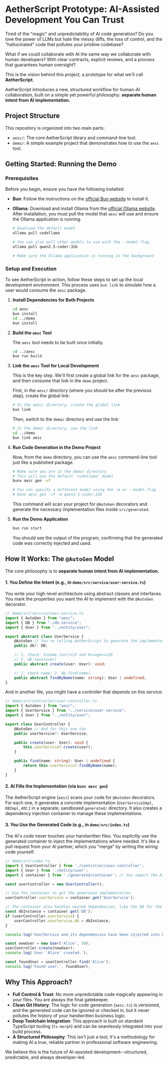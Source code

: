 # AetherScript Prototype: AI-Assisted Development You Can Trust

Tired of the "magic" and unpredictability of AI code generation? Do you love the power of LLMs but hate the messy diffs, the loss of control, and the "hallucinated" code that pollutes your pristine codebase?

What if we could collaborate with AI the same way we collaborate with human developers? With clear contracts, explicit reviews, and a process that guarantees human oversight?

This is the vision behind this project, a prototype for what we'll call **AetherScript**.

AetherScript introduces a new, structured workflow for human-AI collaboration, built on a simple yet powerful philosophy: **separate human intent from AI implementation.**

## Project Structure

This repository is organized into two main parts:

*   `aesc/`: The core AetherScript library and command-line tool.
*   `demo/`: A simple example project that demonstrates how to use the `aesc` tool.

## Getting Started: Running the Demo

### Prerequisites

Before you begin, ensure you have the following installed:

- **Bun**: Follow the instructions on the [official Bun website](https://bun.sh/) to install it.
- **Ollama**: Download and install Ollama from the [official Ollama website](https://ollama.com/download). After installation, you must pull the model that `aesc` will use and ensure the Ollama application is running.

  ```bash
  # Download the default model
  ollama pull codellama

  # You can also pull other models to use with the --model flag
  ollama pull qwen2.5-coder:32b

  # Make sure the Ollama application is running in the background
  ```

### Setup and Execution

To see AetherScript in action, follow these steps to set up the local development environment. This process uses `bun link` to simulate how a user would consume the `aesc` package.

1.  **Install Dependencies for Both Projects**

    ```bash
    cd aesc
    bun install
    cd ../demo
    bun install
    ```

2.  **Build the `aesc` Tool**

    The `aesc` tool needs to be built once initially.

    ```bash
    cd ../aesc
    bun run build
    ```

3.  **Link the `aesc` Tool for Local Development**

    This is the key step. We'll first create a global link for the `aesc` package, and then consume that link in the `demo` project.

    First, in the `aesc/` directory (where you should be after the previous step), create the global link:
    ```bash
    # In the aesc/ directory, create the global link
    bun link
    ```

    Then, switch to the `demo/` directory and use the link:
    ```bash
    # In the demo/ directory, use the link
    cd ../demo
    bun link aesc
    ```

4.  **Run Code Generation in the Demo Project**

    Now, from the `demo` directory, you can use the `aesc` command-line tool just like a published package.

    ```bash
    # Make sure you are in the demo/ directory
    # This will use the default 'codellama' model
    bunx aesc gen -vf

    # You can specify a different model using the -m or --model flag
    # bunx aesc gen -vf -m qwen2.5-coder:32b
    ```

    This command will scan your project for `@AutoGen` decorators and generate the necessary implementation files inside `src/generated`.

5.  **Run the Demo Application**

    ```bash
    bun run start
    ```

    You should see the output of the program, confirming that the generated code was correctly injected and used.

## How It Works: The `@AutoGen` Model

The core philosophy is to **separate human intent from AI implementation.**

#### 1. You Define the Intent (e.g., in `demo/src/service/user-service.ts`)

You write your high-level architecture using abstract classes and interfaces. You mark the properties you want the AI to implement with the `@AutoGen` decorator.

```typescript
// demo/src/service/user-service.ts
import { AutoGen } from "aesc";
import { DB } from "./db-service";
import { User } from "../entity/user";

export abstract class UserService {
    @AutoGen // You're telling AetherScript to generate the implementation for this
    public db?: DB;

    // 1. check: 3<name.len()<15 and 0<=age<=120
    // 2. db.save(user)
    public abstract create(user: User): void;

    // 1. check name, 2. db.find(name)
    public abstract findByName(name: string): User | undefined;
}
```

And in another file, you might have a controller that depends on this service:

```typescript
// demo/src/controller/user-controller.ts
import { AutoGen } from "aesc";
import { UserService } from "../service/user-service";
import { User } from "../entity/user";

export class UserController {
    @AutoGen // And for this one too
    public userService?: UserService;

    public create(user: User): void {
        this.userService?.create(user);
    }

    public find(name: string): User | undefined {
        return this.userService?.findByName(name);
    }
}
```

#### 2. AI Fills the Implementation (via `bunx aesc gen`)

The AetherScript engine (`aesc`) scans your code for `@AutoGen` decorators. For each one, it generates a concrete implementation (`UserServiceImpl`, `DBImpl`, etc.) in a separate, sandboxed `generated/` directory. It also creates a dependency injection container to manage these implementations.

#### 3. You Use the Generated Code (e.g., in `demo/src/index.ts`)

The AI's code never touches your handwritten files. You explicitly use the generated container to inject the implementations where needed. It's like a pull request from your AI partner, which you "merge" by writing the wiring code yourself.

```typescript
// demo/src/index.ts
import { UserController } from './controller/user-controller';
import { User } from './entity/user';
import { container } from './generated/container'; // You import the AI's work

const userController = new UserController();

// Use the container to get the generated implementation
userController.userService = container.get('UserService');

// The container also handles nested dependencies, like the DB for the UserService
const dbInstance = container.get('DB');
if (userController.userService) {
    userController.userService.db = dbInstance;
}

console.log('UserService and its dependencies have been injected into UserController.');

const newUser = new User('Alice', 30);
userController.create(newUser);
console.log(`User 'Alice' created.`);

const foundUser = userController.find('Alice');
console.log('Found user:', foundUser);
```

## Why This Approach?

*   **Full Control & Trust**: No more unpredictable code magically appearing in your files. You are always the final gatekeeper.
*   **Clean Git History**: The logic for code generation (`aesc.ts`) is versioned, and the generated code can be ignored or checked in, but it never pollutes the history of your handwritten business logic.
*   **Deep Toolchain Integration**: This approach is built on standard TypeScript tooling (`ts-morph`) and can be seamlessly integrated into your build process.
*   **A Structured Philosophy**: This isn't just a tool; it's a methodology for making AI a true, reliable partner in professional software engineering.

We believe this is the future of AI-assisted development—structured, predictable, and always developer-led.

